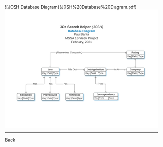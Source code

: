 ![JOSH Database Diagram}(JOSH%20Database%20Diagram.pdf)
<img src="JOSH%20Database%20Diagram.pdf" />

---

[Back](ReadMe.md)
